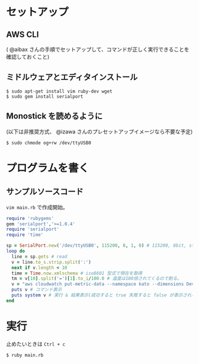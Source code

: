 # セットアップ

## AWS CLI

( @aibax さんの手順でセットアップして、コマンドが正しく実行できることを確認しておくこと)

## ミドルウェアとエディタインストール

``` shell
$ sudo apt-get install vim ruby-dev wget
$ sudo gem install serialport
```

##  Monostick を読めるように

(以下は非推奨方式、 @izawa さんのプレセットアップイメージなら不要な予定)

``` shell
$ sudo chmode og+rw /dev/ttyUSB0
```

# プログラムを書く

## サンプルソースコード

`vim main.rb` で作成開始。

``` ruby
require 'rubygems'
gem 'serialport','>=1.0.4'
require 'serialport'
require 'time'

sp = SerialPort.new('/dev/ttyUSB0', 115200, 8, 1, 0) # 115200, 8bit, stopbit 1, parity none
loop do
  line = sp.gets # read
  v = line.to_s.strip.split(':')
  next if v.length < 10
  time = Time.now.xmlschema # iso8601 型式で現在を取得
  tm = v[10].split('=')[1].to_i/100.0 # 温度は100倍されてくるので割る。
  v = "aws cloudwatch put-metric-data --namespace kato --dimensions DeviceId=Terumo --metric-name BodyTemp --timestamp #{time} --value #{tm}"
  puts v # コマンド表示
  puts system v # 実行 & 結果表示(成功すると true 失敗すると false が表示される)
end
```

# 実行

止めたいときは `Ctrl + c`

``` shell
$ ruby main.rb
```
